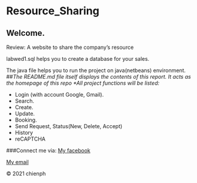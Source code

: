 # Resource_Sharing

## Welcome. 
Review: A website to share the company’s resource 

labwed1.sql helps you to create a database for your sales.

The java file helps you to run the project on java(netbeans) environment.
##_The README.md file itself displays the contents of this report. It acts as the homepage of this repo *All project functions will be listed:_

* Login (with account Google, Gmail).
* Search.
* Create.
* Update.
* Booking.
* Send Request, Status(New,	Delete,	Accept)
* History
* reCAPTCHA

###Connect me via: [My facebook](https://www.facebook.com/profile.php?id=100004285756529)

[My email](chienphse140586@fpt.edu.vn)

© 2021 chienph

